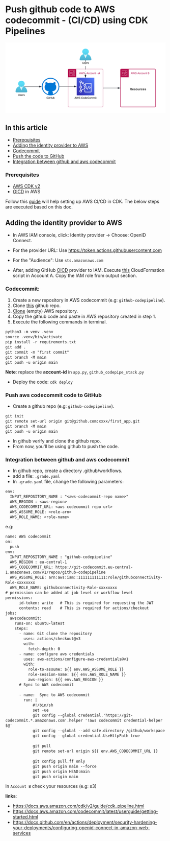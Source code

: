 # Push github code to AWS codecommit - (CI/CD) using CDK Pipelines
![github-awscodepipeline](pics/github-awscodecommit.png)
## In this article

- [Prerequisites](#prerequisites)
- [Adding the identity provider to AWS](#adding-the-identity-provider-to-aws)
- [Codecommit](#codecommit)
- [Push the code to GitHub](#push-aws-codecommit-code-to-github)
- [Integration between github and aws codecommit](#integration-between-github-and-aws-codecommit)

### Prerequisites

- [AWS CDK v2](https://docs.aws.amazon.com/cdk/v2/guide/getting_started.html)
- [OICD](https://docs.github.com/en/actions/deployment/security-hardening-your-deployments/configuring-openid-connect-in-amazon-web-services) in AWS

Follow this [guide](https://docs.aws.amazon.com/cdk/v2/guide/cdk_pipeline.html) will help setting up AWS CI/CD in CDK. The below steps are executed based on this doc.

## Adding the identity provider to AWS

- In AWS IAM console, click: Identity provider -> Choose: OpenID Connect.
- For the provider URL: Use https://token.actions.githubusercontent.com
- For the "Audience": Use `sts.amazonaws.com`

- After, adding GitHub [OICD](https://docs.github.com/en/actions/deployment/security-hardening-your-deployments/configuring-openid-connect-in-amazon-web-services) provider to IAM. Execute [this](CloudFormation/github-iam.yml) CloudFormation script in Account A. Copy the IAM role from output section.

### Codecommit:

1. Create a new repository in AWS codecommit (e.g: `github-codepipeline`).
2. Clone [this](https://github.com/sree7k7/github-to-aws-codepipeline) github repo.
3. [Clone](https://docs.aws.amazon.com/codecommit/latest/userguide/getting-started.html) (empty) AWS repository.
3. Copy the github code and paste in AWS repository created in step 1.
4. Execute the following commands in terminal.

```
python3 -m venv .venv
source .venv/bin/activate
pip install -r requirements.txt
git add .
git commit -m "first commit"
git branch -M main
git push -u origin main
```
**Note**: replace the **account-id** in `app.py`, `github_codepipe_stack.py`
- Deploy the code:
`cdk deploy` 

### Push aws codecommit code to GitHub

- Create a github repo (e.g: `github-codepipeline`).

```git
git init
git remote set-url origin git@github.com:xxxx/first_app.git
git branch -M main
git push -u origin main
```

- In github verify and clone the github repo.
- From now, you'll be using github to push the code.

### Integration between github and aws codecommit

- In github repo, create a directory .github/workflows.
- add a file: `.grade.yaml`
- In `.grade.yaml` file, change the following parameters:

```
env:
  INPUT_REPOSITORY_NAME : "<aws-codecommit-repo name>"
  AWS_REGION : <aws-region>
  AWS_CODECOMMIT_URL: <aws codecommit repo url>
  AWS_ASSUME_ROLE: <role-arn>
  AWS_ROLE_NAME: <role-name>
```
e.g: 
```
name: AWS codecommit
on:
  push
env:
  INPUT_REPOSITORY_NAME : "github-codepipeline"
  AWS_REGION : eu-central-1
  AWS_CODECOMMIT_URL: https://git-codecommit.eu-central-1.amazonaws.com/v1/repos/github-codepipeline
  AWS_ASSUME_ROLE: arn:aws:iam::111111111111:role/githubconnectivity-Role-xxxxxxxx
  AWS_ROLE_NAME: githubconnectivity-Role-xxxxxxxx
# permission can be added at job level or workflow level    
permissions:
      id-token: write   # This is required for requesting the JWT
      contents: read    # This is required for actions/checkout
jobs:
  awscodecommit:
    runs-on: ubuntu-latest
    steps:
      - name: Git clone the repository
        uses: actions/checkout@v3
        with:
          fetch-depth: 0
      - name: configure aws credentials
        uses: aws-actions/configure-aws-credentials@v1
        with:
          role-to-assume: ${{ env.AWS_ASSUME_ROLE }}
          role-session-name: ${{ env.AWS_ROLE_NAME }}
          aws-region: ${{ env.AWS_REGION }}
      # Sync to AWS codecommit

      - name:  Sync to AWS codecommit
        run: |
            #!/bin/sh
            set -ue
            git config --global credential.'https://git-codecommit.*.amazonaws.com'.helper '!aws codecommit credential-helper $@'
            git config --global --add safe.directory /github/workspace
            git config --global credential.UseHttpPath true

            git pull
            git remote set-url origin ${{ env.AWS_CODECOMMIT_URL }}

            git config pull.ff only
            git push origin main --force
            git push origin HEAD:main 
            git push origin main
```

In `Account B` check your resources (e.g: s3)

**links**:
- https://docs.aws.amazon.com/cdk/v2/guide/cdk_pipeline.html
- https://docs.aws.amazon.com/codecommit/latest/userguide/getting-started.html
- https://docs.github.com/en/actions/deployment/security-hardening-your-deployments/configuring-openid-connect-in-amazon-web-services